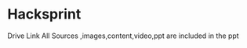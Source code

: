 # Hacksprint
Drive Link
All Sources ,images,content,video,ppt are included in the ppt
<a href="https://drive.google.com/drive/folders/1ib7OOa6QDLoZpW8YMhbbdRVB1IrafEoq?usp=sharing">

